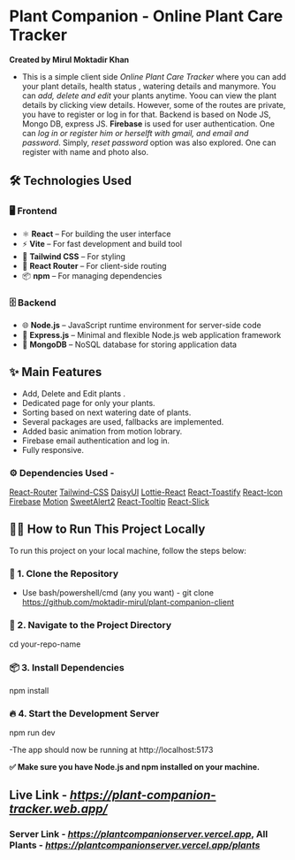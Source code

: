 # Plant Companion - Online Plant Care Tracker

**Created by Mirul Moktadir Khan**
- This is a simple client side *Online Plant Care Tracker* where you can add your plant details, health status , watering details and manymore. You can *add, delete and edit* your plants anytime. Yoou can view the plant details by clicking view details. However, some of the routes are private, you have to register or log in for that. Backend is based on Node JS, Mongo DB, express JS. **Firebase** is used for user authentication. One can *log in or register him or herselft with gmail, and email and password*. Simply, *reset password* option was also explored. One can register with name and photo also. 

## 🛠️ Technologies Used

### 🖥️ Frontend
- ⚛️ **React** – For building the user interface  
- ⚡ **Vite** – For fast development and build tool  
- 🎨 **Tailwind CSS** – For styling  
- 🔗 **React Router** – For client-side routing  
- 📦 **npm** – For managing dependencies

### 🗄️ Backend
- 🌐 **Node.js** – JavaScript runtime environment for server-side code  
- 🧰 **Express.js** – Minimal and flexible Node.js web application framework  
- 🍃 **MongoDB** – NoSQL database for storing application data


## ✨ Main Features
- Add, Delete and Edit plants .
- Dedicated page for only your plants.
- Sorting based on next watering date of plants.
- Several packages are used, fallbacks are implemented.
- Added basic animation from motion lobrary.
- Firebase email authentication and log in.
- Fully responsive.


### ⚙️ Dependencies Used -
[React-Router](https://reactrouter.com/)
[Tailwind-CSS](https://tailwindcss.com/)
[DaisyUI](https://daisyui.com/)
[Lottie-React](https://lottiereact.com/)
[React-Toastify](https://github.com/fkhadra/react-toastify#readme)
[React-Icon](https://react-icons.github.io/react-icons/)
[Firebase](https://firebase.google.com/)
[Motion](https://motion.dev/)
[SweetAlert2](https://sweetalert2.github.io/)
[React-Tooltip](https://react-tooltip.com/)
[React-Slick](https://react-slick.neostack.com/)


## 🧑‍💻 How to Run This Project Locally
To run this project on your local machine, follow the steps below:

### 📁 1. Clone the Repository
- Use bash/powershell/cmd (any you want) -
git clone https://github.com/moktadir-mirul/plant-companion-client
### 📂 2. Navigate to the Project Directory
cd your-repo-name
### 📦 3. Install Dependencies
npm install
### 🔥 4. Start the Development Server
npm run dev

-The app should now be running at http://localhost:5173

**✅ Make sure you have Node.js and npm installed on your machine.**

## Live Link - ***https://plant-companion-tracker.web.app/***
### Server Link - ***https://plantcompanionserver.vercel.app***, All Plants - ***https://plantcompanionserver.vercel.app/plants***
